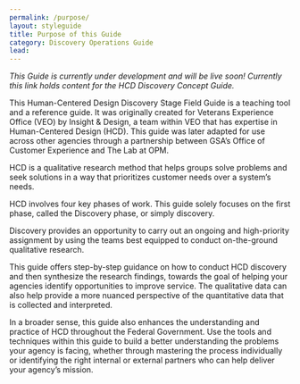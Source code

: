 ```yaml
---
permalink: /purpose/
layout: styleguide
title: Purpose of this Guide
category: Discovery Operations Guide
lead:
---
```


<i>This Guide is currently under development and will be live soon! Currently this link holds content for the HCD Discovery Concept Guide.</i>

This Human-Centered Design Discovery Stage Field Guide is a teaching tool and a reference guide. It was originally created for Veterans Experience Office (VEO) by Insight & Design, a team within VEO that has expertise in Human-Centered Design (HCD). This guide was later adapted for use across other agencies through a partnership between GSA’s Office of Customer Experience and The Lab at OPM.

HCD is a qualitative research method that helps groups solve problems and seek solutions in a way that prioritizes customer needs over a system’s needs.

HCD involves four key phases of work. This guide solely focuses on the first phase, called the Discovery phase, or simply discovery.

Discovery provides an opportunity to carry out an ongoing and high-priority assignment by using the teams best equipped to conduct on-the-ground qualitative research.

This guide offers step-by-step guidance on how to conduct HCD discovery and then synthesize the research findings, towards the goal of helping your agencies identify opportunities to improve service. The qualitative data can also help provide a more nuanced perspective of the quantitative data that is collected and interpreted.

In a broader sense, this guide also enhances the understanding and practice of HCD throughout the Federal Government. Use the tools and techniques within this guide to build a better understanding the problems your agency is facing, whether through mastering the process individually or identifying the right internal or external partners who can help deliver your agency’s mission.
